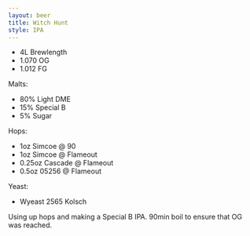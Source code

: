 ```yaml
---
layout: beer
title: Witch Hunt
style: IPA
---
```

* 4L Brewlength
* 1\.070 OG
* 1\.012 FG

Malts:
* 80% Light DME
* 15% Special B
* 5% Sugar

Hops:

* 1oz Simcoe @ 90
* 1oz Simcoe @ Flameout
* 0\.25oz Cascade @ Flameout
* 0\.5oz 05256 @ Flameout

Yeast:

* Wyeast 2565 Kolsch

Using up hops and making a Special B IPA. 90min boil to ensure that OG was reached.
